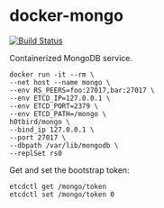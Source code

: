 # docker-mongo

[![Build Status](https://travis-ci.org/h0tbird/docker-mongo.svg?branch=master)](https://travis-ci.org/h0tbird/docker-mongo)

Containerized MongoDB service.

```
docker run -it --rm \
--net host --name mongo \
--env RS_PEERS=foo:27017,bar:27017 \
--env ETCD_IP=127.0.0.1 \
--env ETCD_PORT=2379 \
--env ETCD_PATH=/mongo \
h0tbird/mongo \
--bind_ip 127.0.0.1 \
--port 27017 \
--dbpath /var/lib/mongodb \
--replSet rs0
```

Get and set the bootstrap token:
```
etcdctl get /mongo/token
etcdctl set /mongo/token 0
```
